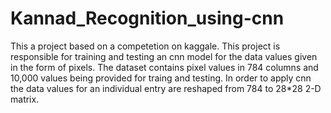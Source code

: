 # Kannad_Recognition_using-cnn
This a project based on a competetion on kaggale.
This project is responsible for training and testing an cnn model for the data values given in the form of pixels.
The dataset contains pixel values in 784 columns and 10,000 values being provided for traing and testing.
In order to apply cnn the data values for an individual entry are reshaped from 784 to 28*28 2-D matrix.

